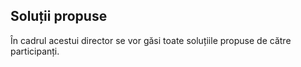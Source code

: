 Soluții propuse
---------------

În cadrul acestui director se vor găsi toate soluțiile propuse de către participanți.
